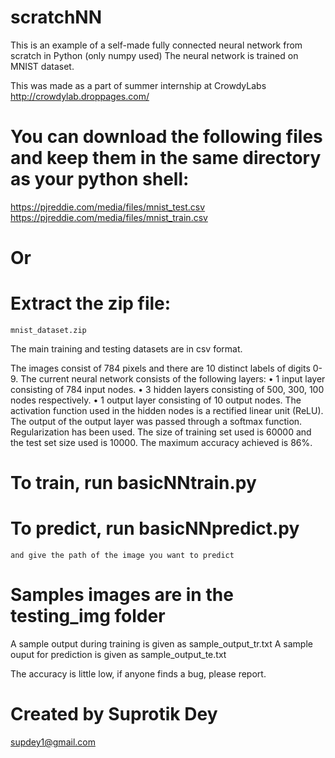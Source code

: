 # scratchNN
This is an example of a self-made fully connected neural network from scratch in Python (only numpy used)
The neural network is trained on MNIST dataset.

This was made as a part of summer internship at CrowdyLabs
http://crowdylab.droppages.com/

# You can download the following files and keep them in the same directory as your python shell:
https://pjreddie.com/media/files/mnist_test.csv
https://pjreddie.com/media/files/mnist_train.csv
# Or
# Extract the zip file: 
    mnist_dataset.zip

The main training and testing datasets are in csv format.

The images consist of 784 pixels and there are 10 distinct labels of digits 0-9.
The current neural network consists of the following layers:
•	1 input layer consisting of 784 input nodes.
•	3 hidden layers consisting of 500, 300, 100 nodes respectively.
•	1 output layer consisting of 10 output nodes.
The activation function used in the hidden nodes is a rectified linear unit (ReLU).
The output of the output layer was passed through a softmax function.
Regularization has been used.
The size of training set used is 60000 and the test set size used is 10000.
The maximum accuracy achieved is 86%.

# To train, run basicNNtrain.py
# To predict, run basicNNpredict.py
    and give the path of the image you want to predict
# Samples images are in the testing_img folder

A sample output during training is given as sample_output_tr.txt
A sample ouput for prediction is given as sample_output_te.txt

The accuracy is little low, if anyone finds a bug, please report.

# Created by Suprotik Dey
  supdey1@gmail.com
